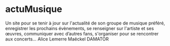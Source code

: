 # actuMusique
Un site pour se tenir à jour sur l'actualité de son groupe de musique préféré, enregistrer les prochains évènements, se renseigner sur l'artiste et ses œuvres, communiquer avec d’autres fans, s'organiser pour se rencontrer aux concerts…
Alice Lemerre
Maëckel DAMATOR

